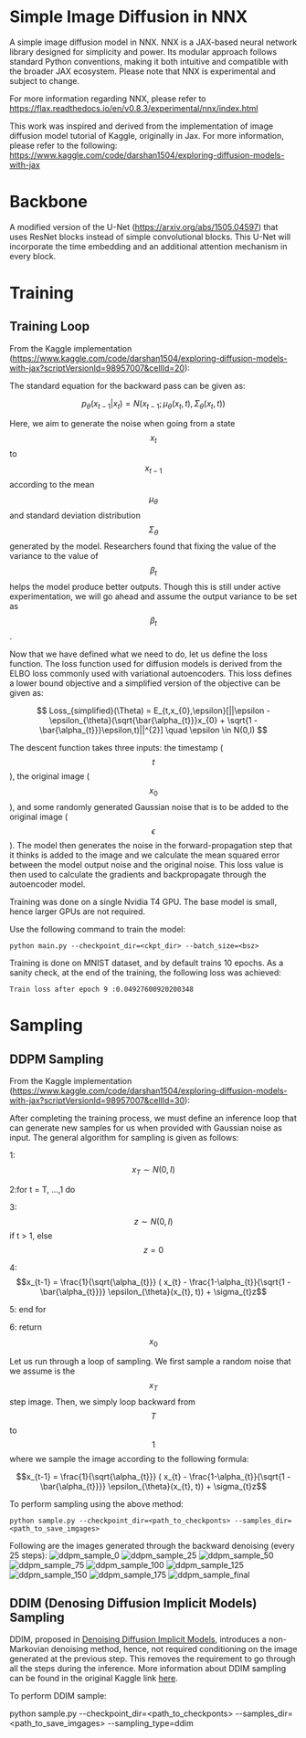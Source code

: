 # Simple Image Diffusion in NNX
A simple image diffusion model in NNX. NNX is a JAX-based neural network library designed for simplicity and power. Its modular approach follows standard Python conventions, making it both intuitive and compatible with the broader JAX ecosystem. Please note that NNX is experimental and subject to change.

For more information regarding NNX, please refer to https://flax.readthedocs.io/en/v0.8.3/experimental/nnx/index.html

This work was inspired and derived from the implementation of image diffusion model tutorial of Kaggle, originally in Jax. For more information, please refer to the following:
https://www.kaggle.com/code/darshan1504/exploring-diffusion-models-with-jax


# Backbone
A modified version of the U-Net (https://arxiv.org/abs/1505.04597) that uses ResNet blocks instead of simple convolutional blocks. This U-Net will incorporate the time embedding and an additional attention mechanism in every block.


# Training

## Training Loop

From the Kaggle implementation (https://www.kaggle.com/code/darshan1504/exploring-diffusion-models-with-jax?scriptVersionId=98957007&cellId=20):

The standard equation for the backward pass can be given as:

$$p_{\theta}(x_{t-1} | x_{t}) = N(x_{t-1};\mu_{\theta}(x_{t}, t), \Sigma_{\theta}(x_{t}, t)) $$

Here, we aim to generate the noise when going from a state  $$x_{t}$$ to $$x_{t-1}$$ according to the mean $$\mu_{\theta}$$ and standard deviation distribution $$\Sigma_{\theta}$$ generated by the model. Researchers found that fixing the value of the variance to the value of $$\beta_{t}$$ helps the model produce better outputs. Though this is still under active experimentation, we will go ahead and assume the output variance to be set as $$\beta_{t}$$.

Now that we have defined what we need to do, let us define the loss function. The loss function used for diffusion models is derived from the ELBO loss commonly used with variational autoencoders. This loss defines a lower bound objective and a simplified version of the objective can be given as:

$$ Loss_{simplified}(\Theta) = E_{t,x_{0},\epsilon}[||\epsilon - \epsilon_{\theta}(\sqrt{\bar{\alpha_{t}}}x_{0} + \sqrt{1 - \bar{\alpha_{t}}}\epsilon,t)||^{2}]  \quad \epsilon \in N(0,I) $$

The descent function takes three inputs: the timestamp ($$t$$), the original image ($$x_{0}$$), and some randomly generated Gaussian noise that is to be added to the original image ( $$\epsilon$$). The model then generates the noise in the forward-propagation step that it thinks is added to the image and we calculate the mean squared error between the model output noise and the original noise. This loss value is then used to calculate the gradients and backpropagate through the autoencoder model.
 

Training was done on a single Nvidia T4 GPU. The base model is small, hence larger GPUs are not required.

Use the following command to train the model:

```
python main.py --checkpoint_dir=<ckpt_dir> --batch_size=<bsz>
```

Training is done on MNIST dataset, and by default trains 10 epochs. As a sanity check, at the end of the training, the following loss was achieved:
```
Train loss after epoch 9 :0.04927600920200348
```

# Sampling

## DDPM Sampling
From the Kaggle implementation (https://www.kaggle.com/code/darshan1504/exploring-diffusion-models-with-jax?scriptVersionId=98957007&cellId=30):

After completing the training process, we must define an inference loop that can generate new samples for us when provided with Gaussian noise as input. The general algorithm for sampling is given as follows:

1: $$x_{T} \sim N(0,I)$$

2:for t = T, ...,1 do

3: $$z \sim N(0,I) $$ if t > 1, else $$z=0$$

4: $$x_{t-1} = \frac{1}{\sqrt{\alpha_{t}}} ( x_{t} - \frac{1-\alpha_{t}}{\sqrt{1 - \bar{\alpha_{t}}}} \epsilon_{\theta}(x_{t}, t)) + \sigma_{t}z$$

5: end for

6: return $$x_{0}$$


Let us run through a loop of sampling. We first sample a random noise that we assume is the  $$x_{T}$$ step image. Then, we simply loop backward from $$T$$ to $$1$$ where we sample the image according to the following formula:


$$x_{t-1} = \frac{1}{\sqrt{\alpha_{t}}} ( x_{t} - \frac{1-\alpha_{t}}{\sqrt{1 - \bar{\alpha_{t}}}} \epsilon_{\theta}(x_{t}, t)) + \sigma_{t}z$$

To perform sampling using the above method:
```
python sample.py --checkpoint_dir=<path_to_checkponts> --samples_dir=<path_to_save_imgages>
```

Following are the images generated through the backward denoising (every 25 steps):
![ddpm_sample_0](https://github.com/user-attachments/assets/92ea2e73-30f6-4a52-ad7b-e0a3e8e7e5ea)
![ddpm_sample_25](https://github.com/user-attachments/assets/0203d022-1930-4d5c-9038-ed0c7b2f09a0)
![ddpm_sample_50](https://github.com/user-attachments/assets/9ed49a9b-b1eb-46de-8bf7-2036a2361cfa)
![ddpm_sample_75](https://github.com/user-attachments/assets/97550e2f-022d-446a-919e-355efe0f2f32)
![ddpm_sample_100](https://github.com/user-attachments/assets/ca29aae4-2c72-4277-b026-85edac5ec838)
![ddpm_sample_125](https://github.com/user-attachments/assets/6fde495c-4162-41a0-9a9f-96cfd9395033)
![ddpm_sample_150](https://github.com/user-attachments/assets/4ce37213-5703-447e-be0a-8b04ff1030fa)
![ddpm_sample_175](https://github.com/user-attachments/assets/88f37b8d-ea92-473c-8d06-63a39c4a0fea)
![ddpm_sample_final](https://github.com/user-attachments/assets/6efdf913-57fa-477e-a3ad-3c133ec11848)




## DDIM (Denosing Diffusion Implicit Models) Sampling

DDIM, proposed in [Denoising Diffusion Implicit Models](https://arxiv.org/abs/2010.02502), introduces a non-Markovian denoising method, hence, not required conditioning on the image generated at the previous step. This removes the requirement to go through all the steps during the inference. More information about DDIM sampling can be found in the original Kaggle link [here](https://www.kaggle.com/code/darshan1504/exploring-diffusion-models-with-jax?scriptVersionId=98957007&cellId=36).



To perform DDIM sample:

python sample.py --checkpoint_dir=<path_to_checkponts> --samples_dir=<path_to_save_imgages> --sampling_type=ddim
